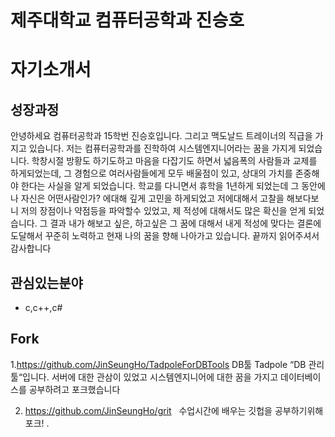# 제주대학교 컴퓨터공학과 진승호

# 자기소개서

## 성장과정
   안녕하세요 컴퓨터공학과 15학번 진승호입니다.
그리고 맥도날드 트레이너의 직급을 가지고 있습니다.
저는 컴퓨터공학과를 진학하여 시스템엔지니어라는 꿈을 가지게 되었습니다.
학창시절 방황도 하기도하고 마음을 다잡기도 하면서 넓음폭의 사람들과 교제를 하게되었는데, 그 경험으로 여러사람들에게 모두 배울점이 있고, 상대의 가치를 존중해야 한다는 사실을 알게 되었습니다. 학교를 다니면서 휴학을 1년하게 되었는데 그 동안에 나 자신은 어떤사람인가? 에대해 깊게 고민을 하게되었고 저에대해서 고찰을 해보다보니 저의 장점이나 약점등을 파악할수 있었고, 제 적성에 대해서도 많은 확신을 얻게 되었습니다. 그 결과 내가 해보고 싶은, 하고싶은 그 꿈에 대해서 내게 적성에 맞다는 결론에 도달해서 꾸준히 노력하고 현재 나의 꿈을 향해 나아가고 있습니다.
끝까지 읽어주셔서 감사합니다

## 관심있는분야
* c,c++,c#

## Fork
1.https://github.com/JinSeungHo/TadpoleForDBTools  DB툴 Tadpole 
“DB 관리 툴“입니다. 서버에 대한 관삼이 있었고 시스템엔지니어에 대한 꿈을 가지고 데이터베이스를 공부하려고 포크했습니다

2. https://github.com/JinSeungHo/grit  
수업시간에 배우는 깃헙을 공부하기위해 포크!
.
